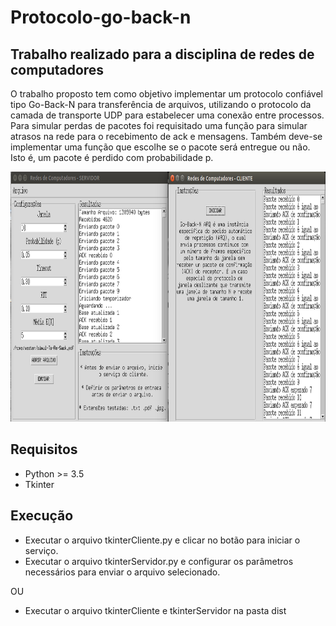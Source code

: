 # Protocolo-go-back-n

## Trabalho realizado para a disciplina de redes de computadores

O trabalho proposto tem como objetivo implementar um protocolo
confiável tipo Go-Back-N para transferência de arquivos, utilizando
o protocolo da camada de transporte UDP para estabelecer uma
conexão entre processos. Para simular perdas de pacotes foi
requisitado uma função para simular atrasos na rede para o
recebimento de ack e  mensagens. Também deve-se implementar
uma função  que escolhe se o pacote será entregue ou não.
Isto é, um pacote é perdido com probabilidade p.

<img src="imagens/imagem.png" width="850" height="400">

## Requisitos

* Python >= 3.5
* Tkinter

## Execução

* Executar o arquivo tkinterCliente.py e clicar no botão para iniciar o serviço.
* Executar o arquivo tkinterServidor.py e configurar os parâmetros necessários para enviar o arquivo selecionado.

OU

* Executar o arquivo tkinterCliente e tkinterServidor na pasta dist


